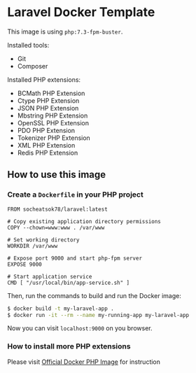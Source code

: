 # Laravel Docker Template
This image is using `php:7.3-fpm-buster`.

Installed tools:
- Git
- Composer

Installed PHP extensions:
- BCMath PHP Extension
- Ctype PHP Extension
- JSON PHP Extension
- Mbstring PHP Extension
- OpenSSL PHP Extension
- PDO PHP Extension
- Tokenizer PHP Extension
- XML PHP Extension
- Redis PHP Extension

## How to use this image
### Create a `Dockerfile` in your PHP project
```
FROM socheatsok78/laravel:latest

# Copy existing application directory permissions
COPY --chown=www:www . /var/www

# Set working directory
WORKDIR /var/www

# Expose port 9000 and start php-fpm server
EXPOSE 9000

# Start application service
CMD [ "/usr/local/bin/app-service.sh" ]
```

Then, run the commands to build and run the Docker image:

```sh
$ docker build -t my-laravel-app .
$ docker run -it --rm --name my-running-app my-laravel-app
```

Now you can visit `localhost:9000` on you browser.

### How to install more PHP extensions
Please visit [Official Docker PHP Image](https://hub.docker.com/_/php) for instruction
